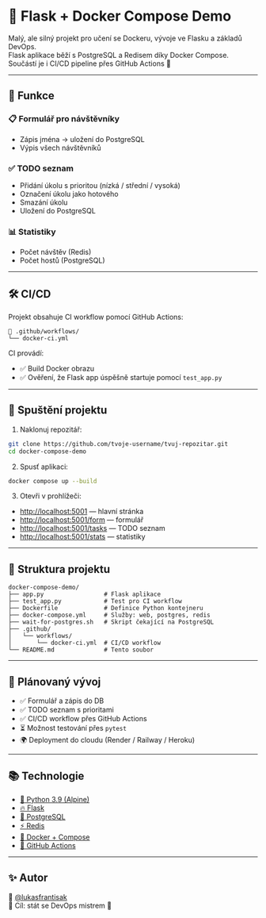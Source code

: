 # 🐳 Flask + Docker Compose Demo

Malý, ale silný projekt pro učení se Dockeru, vývoje ve Flasku a základů DevOps.  
Flask aplikace běží s PostgreSQL a Redisem díky Docker Compose.  
Součástí je i CI/CD pipeline přes GitHub Actions 🚀

---

## 🧠 Funkce

### 📋 Formulář pro návštěvníky
- Zápis jména → uložení do PostgreSQL
- Výpis všech návštěvníků

### ✅ TODO seznam
- Přidání úkolu s prioritou (nízká / střední / vysoká)
- Označení úkolu jako hotového
- Smazání úkolu
- Uložení do PostgreSQL

### 📊 Statistiky
- Počet návštěv (Redis)
- Počet hostů (PostgreSQL)

---

## 🛠 CI/CD

Projekt obsahuje CI workflow pomocí GitHub Actions:

```
📁 .github/workflows/
└── docker-ci.yml
```

CI provádí:
- ✅ Build Docker obrazu
- ✅ Ověření, že Flask app úspěšně startuje pomocí `test_app.py`

---

## 🚀 Spuštění projektu

1. Naklonuj repozitář:

```bash
git clone https://github.com/tvoje-username/tvuj-repozitar.git
cd docker-compose-demo
```

2. Spusť aplikaci:

```bash
docker compose up --build
```

3. Otevři v prohlížeči:

- [http://localhost:5001](http://localhost:5001) — hlavní stránka
- [http://localhost:5001/form](http://localhost:5001/form) — formulář
- [http://localhost:5001/tasks](http://localhost:5001/tasks) — TODO seznam
- [http://localhost:5001/stats](http://localhost:5001/stats) — statistiky

---

## 📁 Struktura projektu

```
docker-compose-demo/
├── app.py                 # Flask aplikace
├── test_app.py            # Test pro CI workflow
├── Dockerfile             # Definice Python kontejneru
├── docker-compose.yml     # Služby: web, postgres, redis
├── wait-for-postgres.sh   # Skript čekající na PostgreSQL
├── .github/
│   └── workflows/
│       └── docker-ci.yml  # CI/CD workflow
└── README.md              # Tento soubor
```

---

## 🧪 Plánovaný vývoj

- ✅ Formulář a zápis do DB
- ✅ TODO seznam s prioritami
- ✅ CI/CD workflow přes GitHub Actions
- ⏳ Možnost testování přes `pytest`
- 🌍 Deployment do cloudu (Render / Railway / Heroku)

---

## 📚 Technologie

- [🐍 Python 3.9 (Alpine)](https://hub.docker.com/_/python)
- [🔥 Flask](https://flask.palletsprojects.com/)
- [🐘 PostgreSQL](https://www.postgresql.org/)
- [⚡ Redis](https://redis.io/)
- [🐳 Docker + Compose](https://docs.docker.com/compose/)
- [🧪 GitHub Actions](https://docs.github.com/en/actions)

---

## ✨ Autor

👤 [@lukasfrantisak](https://github.com/lukasfrantisak)  
🎯 Cíl: stát se DevOps mistrem 💪 